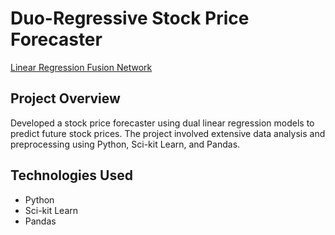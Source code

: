 # Duo-Regressive Stock Price Forecaster

[Linear Regression Fusion Network](https://github.com/jtang25/Linear-Regression-Fusion-Network)

## Project Overview
Developed a stock price forecaster using dual linear regression models to predict future stock prices. The project involved extensive data analysis and preprocessing using Python, Sci-kit Learn, and Pandas.

## Technologies Used
- Python
- Sci-kit Learn
- Pandas
